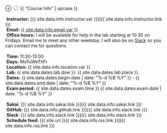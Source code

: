 <label for='info' class='margin-toggle'> &#8853;</label>
<input type='checkbox' id='info' class='margin-toggle'/>
<span class='marginnote'>
<span class="date larger">{{ "Course Info" | upcase }}</span><br/><br/>
<span class="{{ site.data.info.instructor.icon }}">&nbsp;**Instructor:**</span> [{{ site.data.info.instructor.var }}]({{ site.data.info.instructor.link }})<br/>
<span class="{{ site.data.info.email.icon }}">&nbsp;**Email:**</span> <a href="{{ site.data.info.email.link }}">{{ site.data.info.email.var }}</a><br/>
<span class="ico-book">&nbsp;**Office hours:**</span> I will be available for help in the lab starting at 10:30 on Fridays. Email me to meet any other weekday. I will also be on <a href="{{ site.data.info.slack.link }}" target="_blank"><span class="{{ site.data.info.slack.icon }}"> Slack</span></a> so you can contact me for questions.<br/><br/>
<span class="{{ site.data.info.time.icon }}">&nbsp;**Time:**</span> 11:30-13:00<br/>
<span class="{{ site.data.info.days.icon }}">&nbsp;**Days:**</span> MoTuWeThFr<br/>
<span class="{{ site.data.info.location.icon }}">&nbsp;**Location:**</span> {{ site.data.info.location.var }}<br/>
<span class="ico-desktop">&nbsp;**Lab:**</span> {{ site.data.dates.lab.dow }}: {{ site.data.dates.lab.place }}.<br/>
<span class="ico-calendar-open">&nbsp;**Dates:**</span> {{ site.data.dates.begin.date | date: "%-d %B %Y" }} - {{ site.data.dates.end.date | date: "%-d %B %Y" }}<br/>
<span class="ico-pencil">&nbsp;**Exam period:**</span> {{ site.data.dates.exam.time  }} {{ site.data.dates.exam.date | date: "%-d %B %Y" }}<br/><br/>
<span class="{{ site.data.info.sakai.icon }}">&nbsp;**Sakai**</span>: [{{ site.data.info.sakai.link }}]({{ site.data.info.sakai.link }})<br/>
<span class="{{ site.data.info.github.icon }}">&nbsp;**GitHub**</span>: [{{ site.data.info.github.link }}]({{ site.data.info.slack.link }})<br/>
<span class="{{ site.data.info.slack.icon }}">&nbsp;**Slack**</span>: [{{ site.data.info.slack.link }}]({{ site.data.info.slack.link }})<br/>
<span class="{{ site.data.info.rss.icon }}">&nbsp;**Schedule feed**</span>: [{{ site.url }}{{ site.data.info.rss.link }}]({{ site.data.info.rss.link }})<br/>
</span>